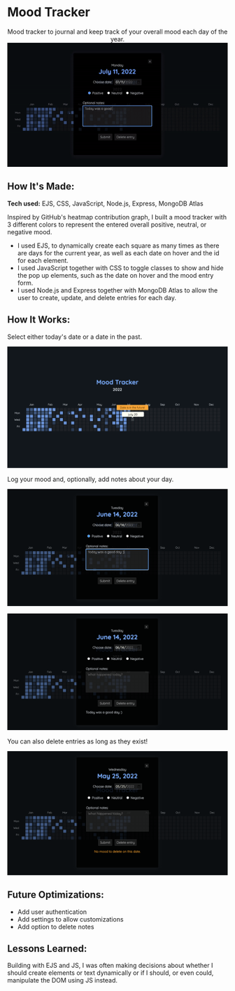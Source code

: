 # Mood Tracker

<p align="center">
Mood tracker to journal and keep track of your overall mood each day of the year.

  <img src="https://github.com/bytesbybianca/readme-assets/blob/main/project-images/mood-tracker-v1.gif?raw=true">
</p>

## How It's Made:

**Tech used:** EJS, CSS, JavaScript, Node.js, Express, MongoDB Atlas

Inspired by GitHub's heatmap contribution graph, I built a mood tracker with 3 different colors to represent the entered overall positive, neutral, or negative mood. 

- I used EJS, to dynamically create each square as many times as there are days for the current year, as well as each date on hover and the id for each element.
- I used JavaScript together with CSS to toggle classes to show and hide the pop up elements, such as the date on hover and the mood entry form.
- I used Node.js and Express together with MongoDB Atlas to allow the user to create, update, and delete entries for each day.

## How It Works:
Select either today's date or a date in the past. 
<p align="center">
  <img src="https://github.com/bytesbybianca/readme-assets/blob/main/project-images/mood-tracker-1.png?raw=true">
</p>

Log your mood and, optionally, add notes about your day.
<p align="center">
  <img src="https://github.com/bytesbybianca/readme-assets/blob/main/project-images/mood-tracker-2.png?raw=true">
</p>
<p align="center">
  <img src="https://github.com/bytesbybianca/readme-assets/blob/main/project-images/mood-tracker-3.png?raw=true">
</p>

You can also delete entries as long as they exist!
<p align="center">
  <img src="https://github.com/bytesbybianca/readme-assets/blob/main/project-images/mood-tracker-4.png?raw=true">
</p>

## Future Optimizations:
 - Add user authentication
 - Add settings to allow customizations
 - Add option to delete notes

## Lessons Learned: 
Building with EJS and JS, I was often making decisions about whether I should create elements or text dynamically or if I should, or even could, manipulate the DOM using JS instead.
